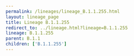 ```yaml
---
permalink: /lineages/lineage_B.1.1.255.html
layout: lineage_page
title: Lineage B.1.1.255
redirect_to: ../lineage.html?lineage=B.1.1.255
lineage: B.1.1.255
parent: B.1.1
children: ['B.1.1.255']
---
```

